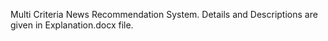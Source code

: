 Multi Criteria News Recommendation System. 
Details and Descriptions are given in Explanation.docx file.
